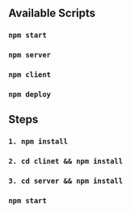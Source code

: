 ## Available Scripts
### `npm start`
### `npm server`
### `npm client`
### `npm deploy`

## Steps
### `1. npm install`
### `2. cd clinet && npm install`
### `3. cd server && npm install`

### `npm start`


